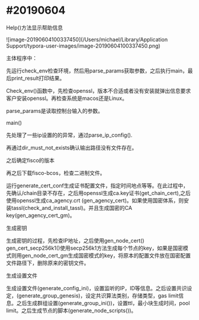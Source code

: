 # #20190604

Help()方法显示帮助信息

![image-20190604100337450](/Users/michael/Library/Application Support/typora-user-images/image-20190604100337450.png)

主体程序中：

先运行check_env检查环境，然后用parse_params获取参数，之后执行main，最后print_result打印结果。

Check_env()函数中，先检查openssl，版本不合适或者没有安装就弹出信息要求客户安装openssl。再检查系统是macos还是Linux。

parse_params是读取控制台输入的参数。

main()

先处理了一些ip设置的的异常，通过parse_ip_config().

再通过dir_must_not_exists确认输出路径没有文件存在。

之后确定fisco的版本

再之后下载fisco-bcos，检查二进制文件。

运行generate_cert_conf生成证书配置文件，指定时间地点等等。在此过程中，先确认/chain目录不存在，之后用openssl生成ca.key证书(get_chain_cert),之后使用openssl生成ca_agency.crt (gen_agency_cert)。如果使用国密体系，则安装tassl(check_and_install_tassl)。并且生成国密的CA key(gen_agency_cert_gm)。

生成密钥

生成密钥的过程，先检查IP地址，之后使用gen_node_cert() gen_cert_secp256k1()使用secp256k1方法生成每个节点的key，如果是国密模式则用gen_node_cert_gm生成国密模式的key，将原本的配置文件放在国密配置文件路径下，删除原来的密钥文件。

生成设置文件

生成设置文件(generate_config_ini)，设置监听的IP，ID等信息。之后设置共识设定，(generate_group_genesis)，设定共识算法类别，存储类型，gas limit信息。之后生成群组设置(generate_group_ini())，设置ttl，最小块生成时间，pool limit。之后生成节点的脚本(generate_node_scripts())。